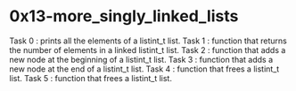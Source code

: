 # 0x13-more_singly_linked_lists

Task 0 : prints all the elements of a listint_t list.
Task 1 : function that returns the number of elements in a linked listint_t list.
Task 2 : function that adds a new node at the beginning of a listint_t list.
Task 3 : function that adds a new node at the end of a listint_t list.
Task 4 : function that frees a listint_t list.
Task 5 : function that frees a listint_t list.

